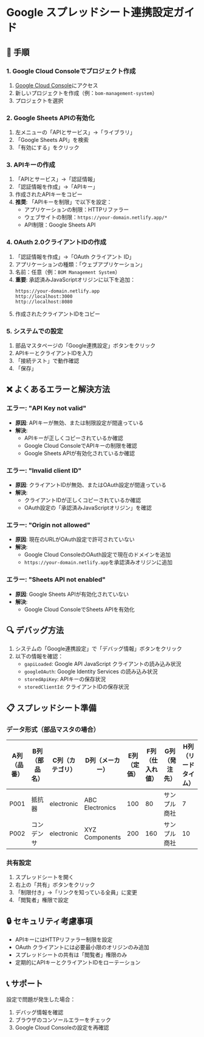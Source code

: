 # Google スプレッドシート連携設定ガイド

## 🚀 手順

### 1. Google Cloud Consoleでプロジェクト作成
1. [Google Cloud Console](https://console.cloud.google.com/)にアクセス
2. 新しいプロジェクトを作成（例：`bom-management-system`）
3. プロジェクトを選択

### 2. Google Sheets APIの有効化
1. 左メニューの「APIとサービス」→「ライブラリ」
2. 「Google Sheets API」を検索
3. 「有効にする」をクリック

### 3. APIキーの作成
1. 「APIとサービス」→「認証情報」
2. 「認証情報を作成」→「APIキー」
3. 作成されたAPIキーをコピー
4. **推奨**: 「APIキーを制限」で以下を設定：
   - アプリケーションの制限：HTTPリファラー
   - ウェブサイトの制限：`https://your-domain.netlify.app/*`
   - API制限：Google Sheets API

### 4. OAuth 2.0クライアントIDの作成
1. 「認証情報を作成」→「OAuth クライアント ID」
2. アプリケーションの種類：「ウェブアプリケーション」
3. 名前：任意（例：`BOM Management System`）
4. **重要**: 承認済みJavaScriptオリジンに以下を追加：
   ```
   https://your-domain.netlify.app
   http://localhost:3000
   http://localhost:8080
   ```
5. 作成されたクライアントIDをコピー

### 5. システムでの設定
1. 部品マスタページの「Google連携設定」ボタンをクリック
2. APIキーとクライアントIDを入力
3. 「接続テスト」で動作確認
4. 「保存」

## ❌ よくあるエラーと解決方法

### エラー: "API Key not valid"
- **原因**: APIキーが無効、または制限設定が間違っている
- **解決**: 
  - APIキーが正しくコピーされているか確認
  - Google Cloud ConsoleでAPIキーの制限を確認
  - Google Sheets APIが有効化されているか確認

### エラー: "Invalid client ID"
- **原因**: クライアントIDが無効、またはOAuth設定が間違っている
- **解決**:
  - クライアントIDが正しくコピーされているか確認
  - OAuth設定の「承認済みJavaScriptオリジン」を確認

### エラー: "Origin not allowed"
- **原因**: 現在のURLがOAuth設定で許可されていない
- **解決**:
  - Google Cloud ConsoleのOAuth設定で現在のドメインを追加
  - `https://your-domain.netlify.app`を承認済みオリジンに追加

### エラー: "Sheets API not enabled"
- **原因**: Google Sheets APIが有効化されていない
- **解決**:
  - Google Cloud ConsoleでSheets APIを有効化

## 🔍 デバッグ方法

1. システムの「Google連携設定」で「デバッグ情報」ボタンをクリック
2. 以下の情報を確認：
   - `gapiLoaded`: Google API JavaScript クライアントの読み込み状況
   - `googleOAuth`: Google Identity Services の読み込み状況
   - `storedApiKey`: APIキーの保存状況
   - `storedClientId`: クライアントIDの保存状況

## 📋 スプレッドシート準備

### データ形式（部品マスタの場合）
| A列（品番） | B列（部品名） | C列（カテゴリ） | D列（メーカー） | E列（定価） | F列（仕入れ値） | G列（発注先） | H列（リードタイム） |
|------------|-------------|-------------|-------------|----------|-------------|-------------|----------------|
| P001       | 抵抗器       | electronic  | ABC Electronics | 100 | 80 | サンプル商社 | 7 |
| P002       | コンデンサ   | electronic  | XYZ Components | 200 | 160 | サンプル商社 | 10 |

### 共有設定
1. スプレッドシートを開く
2. 右上の「共有」ボタンをクリック
3. 「制限付き」→「リンクを知っている全員」に変更
4. 「閲覧者」権限で設定

## 🔒 セキュリティ考慮事項

- APIキーにはHTTPリファラー制限を設定
- OAuth クライアントには必要最小限のオリジンのみ追加
- スプレッドシートの共有は「閲覧者」権限のみ
- 定期的にAPIキーとクライアントIDをローテーション

## 📞 サポート

設定で問題が発生した場合：
1. デバッグ情報を確認
2. ブラウザのコンソールエラーをチェック
3. Google Cloud Consoleの設定を再確認
